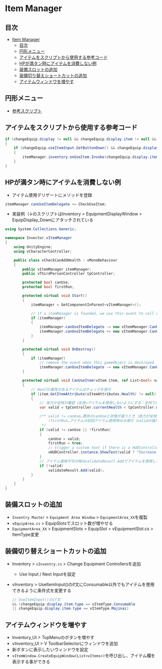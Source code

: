 # Item Manager

## 目次

- [Item Manager](#item-manager)
  - [目次](#目次)
  - [円形メニュー](#円形メニュー)
  - [アイテムをスクリプトから使用する参考コード](#アイテムをスクリプトから使用する参考コード)
  - [HPが満タン時にアイテムを消費しない例](#hpが満タン時にアイテムを消費しない例)
  - [装備スロットの追加](#装備スロットの追加)
  - [装備切り替えショートカットの追加](#装備切り替えショートカットの追加)
  - [アイテムウィンドウを増やす](#アイテムウィンドウを増やす)

## 円形メニュー

- [参考スクリプト](https://github.com/Iroha71/unity-docs/tree/develop/assets/origin-scripts/ItemUseView.cs)

## アイテムをスクリプトから使用する参考コード

``` csharp
if (changeEquip.display != null && changeEquip.display.item != null && changeEquip.display.item.type == vItemType.Consumable)
{
    if (changeEquip.useItemInput.GetButtonDown() && changeEquip.display.item.amount > 0)
    {
        itemManager.inventory.onUseItem.Invoke(changeEquip.display.item);
    }
}
```

## HPが満タン時にアイテムを消費しない例

- アイテム使用デリゲートにメソッドを登録

``` csharp
itemManager.canUseItemDelegate += CheckUseItem;
```

- 実装例（↓のスクリプトはInventory > EquipmentDisplayWindow > EquipDisplay_Downにアタッチされている

``` csharp
using System.Collections.Generic;

namespace Invector.vItemManager
{
    using UnityEngine;
    using vCharacterController;

    public class vCheckCanAddHealth : vMonoBehaviour
    {
        public vItemManager itemManager;
        public vThirdPersonController tpController;

        protected bool canUse;
        protected bool firstRun;

        protected virtual void Start()
        {
            itemManager = GetComponentInParent<vItemManager>();

            // if a itemManager is founded, we use this event to call our CanUseItem method 
            if (itemManager)
            {
                itemManager.canUseItemDelegate -= new vItemManager.CanUseItemDelegate(CanUseItem);
                itemManager.canUseItemDelegate += new vItemManager.CanUseItemDelegate(CanUseItem);
            }
        }

        protected virtual void OnDestroy()
        {
            if (itemManager)
                // remove the event when this gameObject is destroyed
                itemManager.canUseItemDelegate -= new vItemManager.CanUseItemDelegate(CanUseItem);
        }

        protected virtual void CanUseItem(vItem item, ref List<bool> validateResult)
        {
            // Health属性があるアイテムはチェックを実行
            if (item.GetItemAttribute(vItemAttributes.Health) != null)
            {
                // 体力が全快か確認（全快→アイテムを使用しないようにする：全快ではない→使用）
                var valid = tpController.currentHealth < tpController.maxHealth;

                /** valid != canUse…既存のcanUseと状態が違うとき（体力が全快ではなくなった or 全快になった）
                    !firstRun…アイテムの初回アイテム使用時のみ実行（validの値が空であるため）
                 */
                if (valid != canUse || !firstRun)
                {
                    canUse = valid;
                    firstRun = true;
                    // trigger a custom text if there is a HUDController in the scene
                    vHUDController.instance.ShowText(valid ? "Increase health" : "Can't use " + item.name + " because your health is full", 4f);
                }
                // アイテム使用不可の時はvalidateResult.Addでアイテムを使用しないようにする
                if (!valid)
                    validateResult.Add(valid);
            }
        }
    }
}
```

## 装備スロットの追加

- `Inventry Master` > `Equipment Area Window` > `EquipmentArea_XX`を複製
- `vEquipArea.cs` > EquipSlotsでスロット数が増やせる
- `EquipmentArea_XX` > EquipmentSlots > EquipSlot > vEquipmentSlot.cs > ItemType変更

## 装備切り替えショートカットの追加

- Inventory > `vInventry.cs` > Change Equipment Controllersを追加
  - Use Input / Next Inputを設定

- vInventory > UseItemInput()のif文にConsumable以外でもアイテムを使用できるように条件式を変更する

    ``` csharp
    // UseItemInput()のif文
    && (changeEquip.display.item.type == vItemType.Consumable 
    || changeEquip.display.item.type == vItemType.Majinai)
    ```

## アイテムウィンドウを増やす

- Inventory_UI > TopMenuのボタンを増やす
- vInventory_UI > V ToolbarSelectorにウィンドウを追加
- 新ボタンに表示したいウィンドウを設定
- `vItemWindow.CreateEquipWindow(List<vItems>)`を呼び出し、アイテム欄を表示する事ができる
